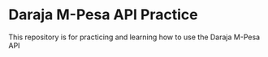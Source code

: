 # Daraja M-Pesa API Practice
This repository is for practicing and learning how to use the Daraja M-Pesa API
